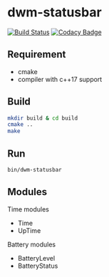 # dwm-statusbar

[![Build Status](https://travis-ci.com/kamil1b/dwm-statusbar.svg?branch=master)](https://travis-ci.com/kamil1b/dwm-statusbar) [![Codacy Badge](https://api.codacy.com/project/badge/Grade/f2546585a27147e69af29dba3c58df30)](https://www.codacy.com/app/kamil1b/dwm-statusbar?utm_source=github.com&amp;utm_medium=referral&amp;utm_content=kamil1b/dwm-statusbar&amp;utm_campaign=Badge_Grade)

## Requirement

- cmake
- compiler with c++17 support

## Build

```sh
mkdir build & cd build
cmake ..
make
```

## Run

```sh
bin/dwm-statusbar
```

## Modules

Time modules

  - Time
  - UpTime

Battery modules

  - BatteryLevel
  - BatteryStatus
